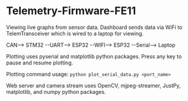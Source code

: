 # Telemetry-Firmware-FE11
Viewing live graphs from sensor data. Dashboard sends data via WiFi to TelemTransceiver which is wired to a laptop for viewing.

CAN--> STM32 --UART--> ESP32 --WIFI--> ESP32 --Serial--> Laptop

Plotting uses pyserial and matplotlib python packages. Press any key to pause and resume plotting.

Plotting command usage: ```python plot_serial_data.py <port_name>```

Web server and camera stream uses OpenCV, mjpeg-streamer, JustPy, matplotlib, and numpy python packages.